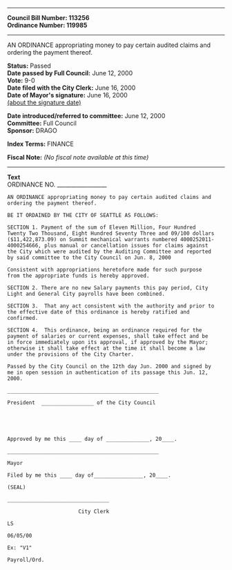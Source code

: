 * * * * *  
  
**Council Bill Number: [](#h0)[](#h2)113256**   
**Ordinance Number: 119985**  
  
* * * * *  
  
AN ORDINANCE appropriating money to pay certain audited claims and ordering the payment thereof.  
  
**Status:** Passed   
**Date passed by Full Council:** June 12, 2000   
**Vote:** 9-0   
**Date filed with the City Clerk:** June 16, 2000   
**Date of Mayor's signature:** June 16, 2000   
[(about the signature date)](/~public/approvaldate.htm)   
  
  
**Date introduced/referred to committee:** June 12, 2000   
**Committee:** Full Council   
**Sponsor:** DRAGO   
  
**Index Terms:** FINANCE  
  
**Fiscal Note:** *(No fiscal note available at this time)*  
  
* * * * *  
  
**Text**  
    ORDINANCE NO. __________________  
  
    AN ORDINANCE appropriating money to pay certain audited claims and  
    ordering the payment thereof.  
  
    BE IT ORDAINED BY THE CITY OF SEATTLE AS FOLLOWS:  
  
    SECTION 1. Payment of the sum of Eleven Million, Four Hundred  
    Twenty Two Thousand, Eight Hundred Seventy Three and 09/100 dollars  
    ($11,422,873.09) on Summit mechanical warrants numbered 4000252011-  
    4000254666, plus manual or cancellation issues for claims against  
    the City which were audited by the Auditing Committee and reported  
    by said committee to the City Council on Jun. 8, 2000  
  
    Consistent with appropriations heretofore made for such purpose  
    from the appropriate funds is hereby approved.  
  
    SECTION 2. There are no new Salary payments this pay period, City  
    Light and General City payrolls have been combined.  
  
    SECTION 3.  That any act consistent with the authority and prior to  
    the effective date of this ordinance is hereby ratified and  
    confirmed.  
  
    SECTION 4.  This ordinance, being an ordinance required for the  
    payment of salaries or current expenses, shall take effect and be  
    in force immediately upon its approval, if approved by the Mayor;  
    otherwise it shall take effect at the time it shall become a law  
    under the provisions of the City Charter.  
  
    Passed by the City Council on the 12th day Jun. 2000 and signed by  
    me in open session in authentication of its passage this Jun. 12,  
    2000.  
  
    _________________________________________________  
  
    President  _________________ of the City Council  
  
  
  
  
  
    Approved by me this ____ day of ______________, 20____.  
  
    _________________________________________________  
  
    Mayor  
  
    Filed by me this ____ day of________________, 20____.  
  
    (SEAL)  
  
    _________________________________  
  
                           City Clerk  
  
    LS  
  
    06/05/00  
  
    Ex: "V1"  
  
    Payroll/Ord.  
